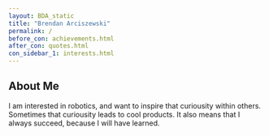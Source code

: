 ```yaml
---
layout: BDA_static
title: "Brendan Arciszewski"
permalink: /
before_con: achievements.html
after_con: quotes.html
con_sidebar_1: interests.html
---
```

## About Me
I am interested in robotics, and want to inspire that curiousity within others. Sometimes that curiousity leads to cool products. It also means that I always succeed, because I will have learned.